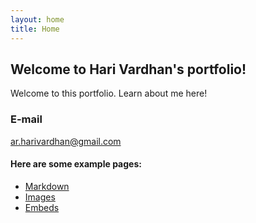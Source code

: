 ```yaml
---
layout: home
title: Home
---
```


## Welcome to Hari Vardhan's portfolio!

Welcome to this portfolio. Learn about me here!

### E-mail
ar.harivardhan@gmail.com

#### Here are some example pages:

- [Markdown](02-markdown-examples)
- [Images](03-images-examples)
- [Embeds](04-embeds-examples)
